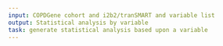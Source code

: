 ```yaml
---
input: COPDGene cohort and i2b2/tranSMART and variable list
output: Statistical analysis by variable
task: generate statistical analysis based upon a variable
---
```

